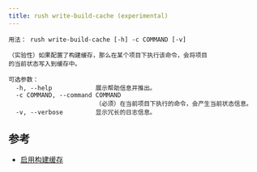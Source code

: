 ```yaml
---
title: rush write-build-cache (experimental)
---
```


```
用法： rush write-build-cache [-h] -c COMMAND [-v]

（实验性）如果配置了构建缓存，那么在某个项目下执行该命令，会将项目
的当前状态写入到缓存中。

可选参数：
  -h, --help            展示帮助信息并推出。
  -c COMMAND, --command COMMAND
                        （必须）在当前项目下执行的命令，会产生当前状态信息。
  -v, --verbose         显示冗长的日志信息。
```

## 参考

- [启用构建缓存](../../maintainer/build_cache)
